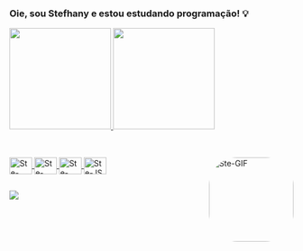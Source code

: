 ### Oie, sou Stefhany e estou estudando programação! 💡

<div>
  <a href="https://github.com/stefhanyx">
  <img height="180em" src="https://github-readme-stats.vercel.app/api?username=stefhanyx&show_icons=true&theme=monokai&include_all_commits=true&count_private=true"/>
  <img height="180em" src="https://github-readme-stats.vercel.app/api/top-langs/?username=stefhanyx&layout=compact&langs_count=7&theme=monokai"/>
</div>

##
<div style="display: inline_block"><br>
  <img align="center" alt="Ste-PHP" height="30" width="40" src="https://cdn.jsdelivr.net/gh/devicons/devicon/icons/php/php-original.svg">
  <img align="center" alt="Ste-CSS" height="30" width="40" src="https://cdn.jsdelivr.net/gh/devicons/devicon/icons/css3/css3-original.svg">
  <img align="center" alt="Ste-JAVA" height="30" width="40" src="https://cdn.jsdelivr.net/gh/devicons/devicon/icons/java/java-original.svg">
  <img align="center" alt="Ste-JS" height="30" width="40" src="https://cdn.jsdelivr.net/gh/devicons/devicon/icons/javascript/javascript-original.svg">
  <img align="right" alt="Ste-GIF" height="150" style="border-radius:50px;"  src="https://user-images.githubusercontent.com/115328150/202341471-5100ed89-7300-4ec7-8e1f-02a161057f1a.gif">
</div>

##

<div> 
  <a href="https://www.linkedin.com/in/gl%C3%B3ria-queiroz-a45695231/" target="_blank"><img src="https://img.shields.io/badge/-LinkedIn-%230077B5?style=for-the-badge&logo=linkedin&logoColor=white" target="_blank"></a> 
</div>


